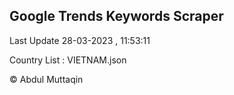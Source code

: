 

## Google Trends Keywords Scraper 
 
Last Update 28-03-2023 , 11:53:11

Country List :
VIETNAM.json



© Abdul Muttaqin 
